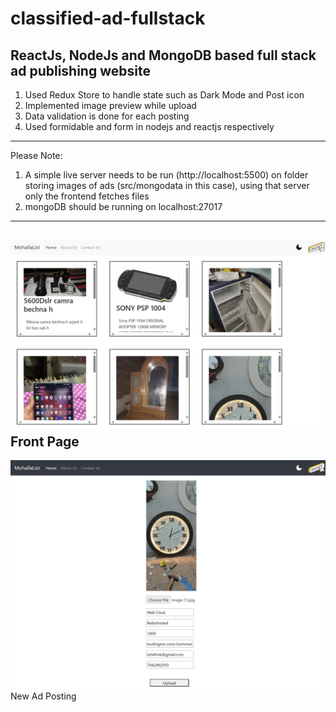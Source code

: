 # classified-ad-fullstack
ReactJs, NodeJs and MongoDB based full stack ad publishing website
----------------------
1. Used Redux Store to handle state such as Dark Mode and Post icon
2. Implemented image preview while upload
3. Data validation is done for each posting
4. Used formidable and form in nodejs and reactjs respectively
--------------------------
Please Note:
1. A simple live server needs to be run (http://localhost:5500) on folder storing images of ads (src/mongodata in this case), using that server only the frontend fetches files
2. mongoDB should be running on localhost:27017
----------------------------
![Front Page](Screenshot2.jpeg)
Front Page
----------------------
![New Ad Post](Screenshot1.jpeg)
New Ad Posting
